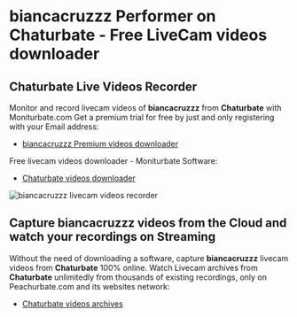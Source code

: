 # biancacruzzz Performer on Chaturbate - Free LiveCam videos downloader

## Chaturbate Live Videos Recorder

Monitor and record livecam videos of **biancacruzzz** from **Chaturbate** with Moniturbate.com
Get a premium trial for free by just and only registering with your Email address:
* [biancacruzzz Premium videos downloader](https://moniturbate.com/request-demo-licence-key.html)

Free livecam videos downloader - Moniturbate Software:
* [Chaturbate videos downloader](https://moniturbate.com/moniturbate-download-software.html)

![biancacruzzz livecam videos recorder](https://peachurnet.com/templates/moniturbate-software.png)


## Capture biancacruzzz videos from the Cloud and watch your recordings on Streaming

Without the need of downloading a software, capture **biancacruzzz** livecam videos from **Chaturbate** 100% online.
Watch Livecam archives from **Chaturbate** unlimitedly from thousands of existing recordings, only on Peachurbate.com and its websites network:
* [Chaturbate videos archives](https://peachurnet.com/)